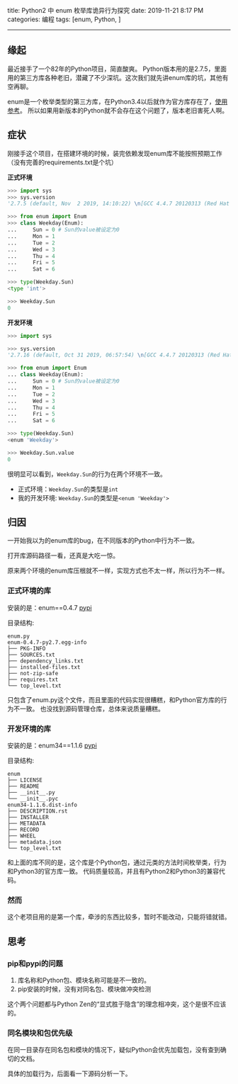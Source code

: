 title: Python2 中 enum 枚举库诡异行为探究
date: 2019-11-21 8:17 PM
categories: 编程
tags: [enum, Python, ]

---

## 缘起
最近接手了一个82年的Python项目，简直酸爽。
Python版本用的是2.7.5，里面用的第三方库各种老旧，潜藏了不少深坑。这次我们就先讲enum库的坑，其他有空再聊。

enum是一个枚举类型的第三方库，在Python3.4以后就作为官方库存在了，[使用参考](https://www.liaoxuefeng.com/wiki/1016959663602400/1017595944503424)。
所以如果用新版本的Python就不会存在这个问题了，版本老旧害死人啊。

<!--more-->

## 症状
刚接手这个项目，在搭建环境的时候，装完依赖发现enum库不能按照预期工作（没有完善的requirements.txt是个坑）

**正式环境**
```python
>>> import sys
>>> sys.version
'2.7.5 (default, Nov  2 2019, 14:10:22) \n[GCC 4.4.7 20120313 (Red Hat 4.4.7-23)]'

>>> from enum import Enum
>>> class Weekday(Enum):
...     Sun = 0 # Sun的value被设定为0
...     Mon = 1
...     Tue = 2
...     Wed = 3
...     Thu = 4
...     Fri = 5
...     Sat = 6

>>> type(Weekday.Sun)
<type 'int'>

>>> Weekday.Sun
0
```

**开发环境**

```python
>>> import sys 

>>> sys.version 
'2.7.16 (default, Oct 31 2019, 06:57:54) \n[GCC 4.4.7 20120313 (Red Hat 4.4.7-23)]'

>>> from enum import Enum                                                                                                         
... class Weekday(Enum):
...     Sun = 0 # Sun的value被设定为0
...     Mon = 1
...     Tue = 2
...     Wed = 3
...     Thu = 4
...     Fri = 5
...     Sat = 6

>>> type(Weekday.Sun) 
<enum 'Weekday'>

>>> Weekday.Sun.value
0
```

很明显可以看到，`Weekday.Sun`的行为在两个环境不一致。
- 正式环境：`Weekday.Sun`的类型是`int`
- 我的开发环境: `Weekday.Sun`的类型是`<enum 'Weekday'>`

## 归因
一开始我以为的enum库的bug，在不同版本的Python中行为不一致。

打开库源码路径一看，还真是大吃一惊。

原来两个环境的enum库压根就不一样，实现方式也不太一样，所以行为不一样。

### 正式环境的库
安装的是：enum==0.4.7 [pypi](https://pypi.org/project/enum/)

目录结构:
```
enum.py
enum-0.4.7-py2.7.egg-info
├── PKG-INFO
├── SOURCES.txt
├── dependency_links.txt
├── installed-files.txt
├── not-zip-safe
├── requires.txt
└── top_level.txt
```

只包含了enum.py这个文件，而且里面的代码实现很糟糕，和Python官方库的行为不一致。
也没找到源码管理仓库，总体来说质量糟糕。

### 开发环境的库
安装的是：enum34==1.1.6 [pypi](https://pypi.org/project/enum34/)

目录结构:
```
enum
├── LICENSE
├── README
├── __init__.py
└── __init__.pyc
enum34-1.1.6.dist-info
├── DESCRIPTION.rst
├── INSTALLER
├── METADATA
├── RECORD
├── WHEEL
├── metadata.json
└── top_level.txt
```

和上面的库不同的是，这个库是个Python包，通过元类的方法时间枚举类，行为和Python3的官方库一致。
代码质量较高，并且有Python2和Python3的兼容代码。

### 然而
这个老项目用的是第一个库，牵涉的东西比较多，暂时不能改动，只能将错就错。

## 思考
### pip和pypi的问题
1. 库名称和Python包、模块名称可能是不一致的。
2. pip安装的时候，没有对同名包、模块做冲突检测

这个两个问题都与Python Zen的“显式胜于隐含”的理念相冲突，这个是很不应该的。

### 同名模块和包优先级
在同一目录存在同名包和模块的情况下，疑似Python会优先加载包，没有查到确切的文档。

具体的加载行为，后面看一下源码分析一下。
